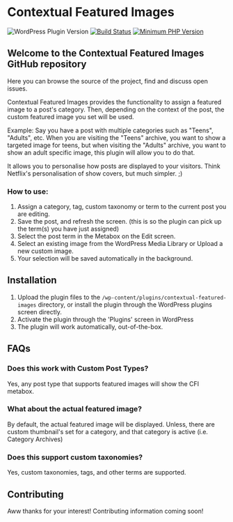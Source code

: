 # Contextual Featured Images

![WordPress Plugin Version](https://img.shields.io/wordpress/plugin/v/contextual-featured-images)
[![Build Status](https://travis-ci.org/zhickson/contextual-featured-images.svg?branch=master)](https://travis-ci.org/zhickson/contextual-featured-images)
[![Minimum PHP Version](https://img.shields.io/travis/php-v/zhickson/contextual-featured-images/master?style=flat-square)](https://php.net/)

## Welcome to the Contextual Featured Images GitHub repository

Here you can browse the source of the project, find and discuss open issues.

Contextual Featured Images provides the functionality to assign a featured image to a post's category. 
Then, depending on the context of the post, the custom featured image you set will be used.

Example: Say you have a post with multiple categories such as "Teens", "Adults", etc. When you are visiting the "Teens" archive, you want to show a targeted image for teens, but when visiting the "Adults" archive, you want to show an adult specific image, this plugin will allow you to do that.

It allows you to personalise how posts are displayed to your visitors. Think Netflix's personalisation of show covers, but much simpler. ;)

### How to use:
1. Assign a category, tag, custom taxonomy or term to the current post you are editing.
2. Save the post, and refresh the screen. (this is so the plugin can pick up the term(s) you have just assigned)
3. Select the post term in the Metabox on the Edit screen.
4. Select an existing image from the WordPress Media Library or Upload a new custom image.
5. Your selection will be saved automatically in the background. 

## Installation

1. Upload the plugin files to the `/wp-content/plugins/contextual-featured-images` directory, or install the plugin through the WordPress plugins screen directly.
2. Activate the plugin through the 'Plugins' screen in WordPress
3. The plugin will work automatically, out-of-the-box.

## FAQs

### Does this work with Custom Post Types?

Yes, any post type that supports featured images will show the CFI metabox.

### What about the actual featured image?

By default, the actual featured image will be displayed.
Unless, there are custom thumbnail's set for a category, and that category is active (i.e. Category Archives)

### Does this support custom taxonomies?

Yes, custom taxonomies, tags, and other terms are supported.

## Contributing

Aww thanks for your interest! Contributing information coming soon!
